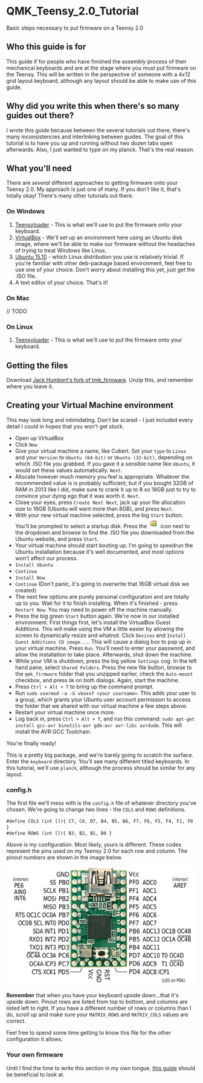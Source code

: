 # QMK_Teensy_2.0_Tutorial
Basic steps necessary to put firmware on a Teensy 2.0

## Who this guide is for
This guide if for people who have finished the assembly process of their mechanical keyboards and are at the stage where you must put firmware on the Teensy. This will be written in the perspective of someone with a 4x12 grid layout keyboard, although any layout should be able to make use of this guide.

## Why did you write this when there's so many guides out there?
I wrote this guide because between the several tutorials out there, there's many inconsistencies and interlinking between guides. The goal of this tutorial is to have you up and running without two dozen tabs open afterwards. Also, I just wanted to type on my planck. That's the real reason.

## What you'll need
There are *several* different approaches to getting firmware onto your Teensy 2.0. My approach is just one of many. If you don't like it, that's totally okay! There's many other tutorials out there.

### On Windows
1. [Teensyloader](https://www.pjrc.com/teensy/loader.html) - This is what we'll use to put the firmware onto your keyboard.
2. [VirtualBox](https://www.virtualbox.org/wiki/Downloads) - We'll set up an environment here using an Ubuntu disk image, where we'll be able to make our firmware without the headaches of trying to treat Windows like Linux.
3. [Ubuntu 15.10](www.ubuntu.com/download/desktop) - which Linux distribution you use is relatively trivial. If you're familiar with other deb-package based environment, feel free to use one of your choice. Don't worry about installing this yet, just get the .ISO file.
4. A text editor of your choice. That's it!

### On Mac
// TODO

### On Linux
1. [Teensyloader](http://www.pjrc.com/teensy/loader_linux.html) - This is what we'll use to put the firmware onto your keyboard.

## Getting the files
Download [Jack Humbert's fork of tmk_firmware](https://github.com/jackhumbert/qmk_firmware/archive/master.zip). Unzip this, and remember where you leave it.

## Creating your Virtual Machine environment
This may look long and intimidating. Don't be scared - I just included every detail I could in hopes that you won't get stuck.
- Open up VirtualBox
- Click `New`
- Give your virtual machine a name, like Cubert. Set your `type` to `Linux` and your `Version` to `Ubuntu (64-bit)` or `Ubuntu (32-bit)`, depending on which .ISO file you grabbed. If you gave it a sensible name like `Ubuntu`, it would set these values automatically. `Next`.
- Allocate however much memory you feel is appropriate. Whatever the recommended value is is probably sufficient, but if you bought 32GB of RAM in 2013 like I did, make sure to crank it up to 8 so 16GB just to try to convince your dying ego that it was worth it. `Next`.
- Close your eyes, press `Create Next Next`, jack up your file allocation size to 16GB (Ubuntu will want more than 8GB), and press `Next`.
- With your new virtual machine selected, press the big `Start` button. You'll be prompted to select a startup disk. Press the ![Choose .ISO icon](images/chooseiso.png) icon next to the dropdown and browse to find the .ISO file you downloaded from the Ubuntu website, and press `Start`.
- Your virtual machine should start booting up. I'm going to speedrun the Ubuntu installation because it's well documented, and most options won't affect our process.
 - `Install Ubuntu`
 - `Continue`
 - `Install Now`
 - `Continue` (Don't panic, it's going to overwrite that 16GB virtual disk we created)
 - The next few options are purely personal configuration and are totally up to you. Wait for it to finish installing. When it's finished - press `Restart Now`. You may need to power off the machine manually.
- Press the big green `Start` button again. We're now in our installed environment. First things first, let's install the VirtualBox Guest Additions. This will make using the VM a little easier by allowing the screen to dynamically resize and whatnot. Click `Devices` and `Install Guest Additions CD image...`. This will cause a dialog box to pop up in your virtual machine. Press `Run`. You'll need to enter your password, and allow the installation to take place. Afterwards, shut down the machine.
- While your VM is shutdown, press the big yellow `Settings` cog. In the left hand pane, select `Shared Folders`. Press the new file button, browse to the `qmk_firmware` folder that you unzipped earlier, check the `Auto-mount` checkbox, and press `OK` on both dialogs. Again, start the machine.
- Press `Ctrl + Alt + T` to bring up the command prompt.
 - Run `sudo usermod -a -G vboxsf <your username>`. This adds your user to a group, which grants your Ubuntu user account permission to access the folder that we shared with our virtual machine a few steps above.
- Restart your virtual machine once more.
- Log back in, press `Ctrl + Alt + T`, and run this command: `sudo apt-get install gcc-avr binutils-avr gdb-avr avr-libc avrdude`. This will install the AVR GCC Toolchain.

You're finally ready!

This is a pretty big package, and we're barely going to scratch the surface. Enter the `keyboard` directory. You'll see many different titled keyboards. In this tutorial, we'll use `planck`, although the process should be similar for any layout.

### config.h
The first file we'll mess with is the `config.h` file of whatever directory you've chosen. We're going to change two lines - the `COLS` and `ROWS` definitions.

    #define COLS (int []){ C7, C6, D7, B4, B5, B6, F7, F6, F5, F4, F1, F0 }
    #define ROWS (int []){ B3, B2, B1, B0 }

Above is my configuration. Most likely, yours is different. These codes represent the pins used on my Teensy 2.0 for each row and column. The pinout numbers are shown in the image below.

![Teensy 2.0 pinouts](images/pinout.png)

**Remember** that when you have your keyboard upside down...that it's upside down. Pinout rows are listed from top to bottom, and columns are listed left to right. If you have a different number of rows or columns than I do, scroll up and make sure your `MATRIX_ROWS` and `MATRIX_COLS` values are correct.

Feel free to spend some time getting to know this file for the other configuration it allows.

### Your own firmware

Until I find the time to write this section in my own tongue, [this guide](https://github.com/etergo/JH-TMK-Tutorial/blob/master/TUTORIAL.md) should be beneficial to look at.
